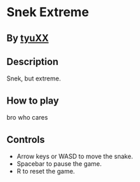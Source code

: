 # Snek Extreme

## By [tyuXX](https://github.com/tyuXX)

## Description
Snek, but extreme.

## How to play
bro who cares

## Controls
- Arrow keys or WASD to move the snake.
- Spacebar to pause the game.
- R to reset the game.